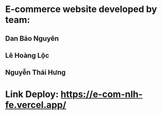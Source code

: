 # E-commerce website developed by team:
## Dan Bảo Nguyên
## Lê Hoàng Lộc
## Nguyễn Thái Hưng

# Link Deploy: https://e-com-nlh-fe.vercel.app/




